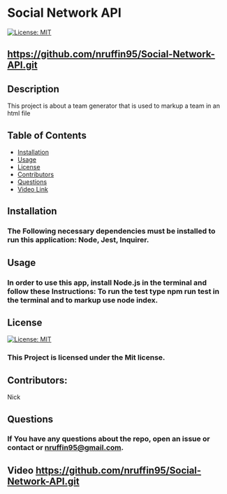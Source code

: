 # Social Network API

  [![License: MIT](https://img.shields.io/badge/License-MIT-yellow.svg)](https://opensource.org/licenses/MIT)

  ## https://github.com/nruffin95/Social-Network-API.git

  ## Description

  This project is about a team generator that is used to markup a team in an html file
  ## Table of Contents

  * [Installation](#installation)
  * [Usage](#usage)
  * [License](#license)
  * [Contributors](#Contributors)
  * [Questions](#questions)
  * [Video Link](#Video)

  ## Installation

  ### The Following necessary dependencies must be installed to run this application: Node, Jest, Inquirer.
  
  ## Usage

  ### In order to use this app, install Node.js in the terminal and follow these Instructions: To run the test type npm run test in the terminal and to markup use node index.
  
  ## License

  [![License: MIT](https://img.shields.io/badge/License-MIT-yellow.svg)](https://opensource.org/licenses/MIT)
  
  ### This Project is licensed under the Mit license.
  
  ## Contributors: 
  
  Nick
  
  ## Questions
  
  ### If You have any questions about the repo, open an issue or contact  or nruffin95@gmail.com.

  ## Video https://github.com/nruffin95/Social-Network-API.git
